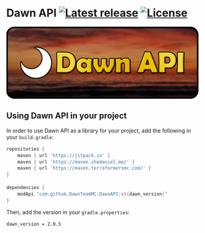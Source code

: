 # Dawn API [![Latest release](https://img.shields.io/github/release/DawnTeamMC/DawnAPI.svg)](https://github.com/DawnTeamMC/DawnAPI/releases/latest) [![License](https://img.shields.io/github/license/DawnTeamMC/DawnAPI.svg)](https://github.com/DawnTeamMC/DawnAPI/blob/master/LICENSE)

[![Dawn API](https://raw.githubusercontent.com/DawnTeamMC/DawnTeamMC/master/dawn_api/header.png)](https://github.com/DawnTeamMC/DawnAPI/wiki)

## Using Dawn API in your project

In order to use Dawn API as a library for your project, add the following in your ``build.gradle``:
```gradle
repositories {
    maven { url 'https://jitpack.io' }
    maven { url 'https://maven.shedaniel.me/' }
    maven { url 'https://maven.terraformersmc.com/' }
}

dependencies {
    modApi "com.github.DawnTeamMC:DawnAPI:v${dawn_version}"
}
```

Then, add the version in your ``gradle.properties``:
```properties
dawn_version = 2.0.5
```
